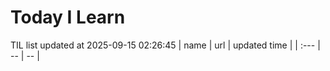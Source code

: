 # Today I Learn 
TIL list updated at 2025-09-15 02:26:45
| name | url | updated time |
| :--- | -- | -- |
